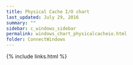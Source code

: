 ```yaml
---
title: Physical Cache I/O chart
last_updated: July 29, 2016
summary: ""
sidebar: c_windows_sidebar
permalink: windows_chart_physicalcacheio.html
folder: ConnectWindows
---
```





{% include links.html %}
